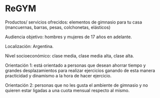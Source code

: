 # ReGYM

Productos/ servicios ofrecidos: elementos de gimnasio para tu casa (mancuernas, barras, pesas, colchonetas, elásticos)

Audiencia objetivo: hombres y mujeres de 17 años en adelante.

Localización: Argentina.

Nivel socioeconómico: clase media, clase media alta, clase alta.

Orientación 1: está orientado a personas que desean ahorrar tiempo y grandes desplazamientos para realizar ejercicios ganando de esta manera practicidad y dinamismo a la hora de hacer ejercicio. 

Orientación 2: personas que no les gusta el ambiente de gimnasio y no quieren estar ligadas a una cuota mensual respecto al mismo.

